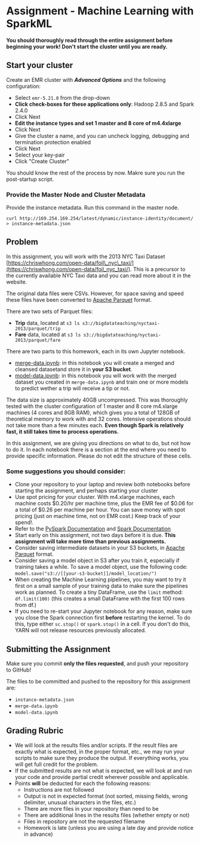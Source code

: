 # Assignment - Machine Learning with SparkML

**You should thoroughly read through the entire assignment before beginning your work! Don't start the cluster until you are ready.**

## Start your cluster

Create an EMR cluster with **_Advanced Options_** and the following configuration:

* Select `emr-5.21.0` from the drop-down
* **Click check-boxes for these applications only**: Hadoop 2.8.5 and Spark 2.4.0
* Click Next
* **Edit the instance types and set 1 master and 8 core of m4.4xlarge** 
* Click Next
* Give the cluster a name, and you can uncheck logging, debugging and termination protection enabled
* Click Next
* Select your key-pair
* Click "Create Cluster"

You should know the rest of the process by now. Makre sure you run the post-startup script.

### Provide the Master Node and Cluster Metadata

Provide the instance metadata. Run this command in the master node.

```
curl http://169.254.169.254/latest/dynamic/instance-identity/document/ > instance-metadata.json
```

## Problem

In this assignment, you will work with the 2013 NYC Taxi Dataset [https://chriswhong.com/open-data/foil\_nyc\_taxi/](https://chriswhong.com/open-data/foil_nyc_taxi/). This is a precursor to the currently available NYC Taxi data and you can read more about it in the website.

The original data files were CSVs. However, for space saving and speed these files have been converted to [Apache Parquet](https://parquet.apache.org/) format.

There are two sets of Parquet files:

*  **Trip** data, located at `s3 ls s3://bigdatateaching/nyctaxi-2013/parquet/trip`
*  **Fare** data, located at `s3 ls s3://bigdatateaching/nyctaxi-2013/parquet/fare`

There are two parts to this homework, each in its own Jupyter notebook.

* [merge-data.ipynb](merge-data.ipynb): in this notebook you will create a merged and cleansed datasetand store it in **your S3 bucket**.
* [model-data.ipynb](model-data.ipynb): in this notebook you will work with the merged dataset you created in `merge-data.ipynb` and train one or more models  to predict wether a trip will receive a tip or not.

The data size is approximately 40GB uncompressed. This was thoroughly tested with the cluster configuration of 1 master and 8 core m4.xlarge machines (4 cores and 8GB RAM), which gives you a total of 128GB of theoretical memory to work with and 32 cores. Intensive operations should not take more than a few minutes each. **Even though Spark is relatively fast, it still takes time to process operations.**

In this assignment, we are giving you directions on what to do, but not how to do it. In each notebook there is a section at the end where you need to provide specific information. Please do not edit the structure of these cells.

### Some suggestions you should consider:

* Clone your repository to your laptop and review both notebooks before starting the assignment, and perhaps starting your cluster
* Use spot pricing for your cluster. With m4.xlarge machines, each machine costs $0.20/hr per machine time, plus the EMR fee of $0.06 for a total of $0.26 per machine per hour. You can save money with spot pricing (just on machine time, not on EMR cost.) Keep track of your spend!.
* Refer to the [PySpark Documentation](https://spark.apache.org/docs/latest/api/python/index.html) and [Spark Documentation](https://spark.apache.org/docs/latest/)
* Start early on this assignment, not two days before it is due. **This assignment will take more time than previous assignments.**
* Consider saving intermediate datasets in your S3 buckets, in [Apache Parquet](https://parquet.apache.org/) format. 
* Consider saving a model object in S3 after you train it, especially if training takes a while. To save a model object, use the following code: `model.save("s3://[[your-s3-bucket]]/model_location/")`
* When creating the Machine Learning pipelines, you may want to try it first on a small sample of your training data to make sure the pipelines work as planned. To create a tiny DataFrame, use the `limit` method: `df.limit(100)` (this creates a small DataFrame with the first 100 rows from df.)
* If you need to re-start your Jupyter notebook for any reason, make sure you close the Spark connection first **before** restarting the kernel. To do this, type either `sc.stop()` or `spark.stop()` in a cell. If you don't do this, YARN will not release resources previously allocated.

## Submitting the Assignment

Make sure you commit **only the files requested**, and push your repository to GitHub!

The files to be committed and pushed to the repository for this assignment are:

* `instance-metadata.json`
* `merge-data.ipynb`
* `model-data.ipynb`


## Grading Rubric 

-   We will look at the results files and/or scripts. If the result files are exactly what is expected, in the proper format, etc., we may run your scripts to make sure they produce the output. If everything works, you will get full credit for the problem.
-   If the submitted results are not what is expected, we will look at and run your code and provide partial credit wherever possible and applicable.
-   Points **will** be deducted for each the following reasons:
    -   Instructions are not followed
    -   Output is not in expected format (not sorted, missing fields, wrong delimiter, unusual characters in the files, etc.)
    -   There are more files in your repository than need to be
    -   There are additional lines in the results files (whether empty or not)
    -   Files in repository are not the requested filename
    -   Homework is late (unless you are using a late day and provide notice in advance)


